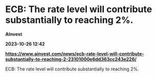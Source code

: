 # ECB: The rate level will contribute substantially to reaching 2%.
**AInvest**

**2023-10-26 12:42**

**https://www.ainvest.com/news/ecb-rate-level-will-contribute-substantially-to-reaching-2-23101000e6dd363cc243e226/**

ECB: The rate level will contribute substantially to reaching 2%.